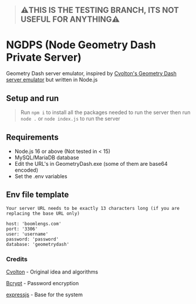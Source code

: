 > ## ⚠️THIS IS THE TESTING BRANCH, ITS NOT USEFUL FOR ANYTHING⚠️

# NGDPS (**N**ode **G**eometry **D**ash **P**rivate **S**erver)

Geometry Dash server emulator, inspired by [Cvolton's Geometry Dash server emulator](https://github.com/Cvolton/GMDprivateServer) but written in Node.js

## Setup and run
> Run ```npm i``` to install all the packages needed to run the server then run ```node .``` or ```node index.js``` to run the server

## Requirements
- Node.js 16 or above (Not tested in < 15)
- MySQL/MariaDB database
- Edit the URL's in GeometryDash.exe (some of them are base64 encoded)
- Set the .env variables

## Env file template

`Your server URL needs to be exactly 13 characters long (if you are replacing the base URL only)`

```
host: 'boomlengs.com'
port: '3306'
user: 'username'
password: 'password'
database: 'geometrydash'
```

### Credits

[Cvolton](https://github.com/Cvolton) - Original idea and algorithms

[Bcrypt](https://www.npmjs.com/package/bcrypt) - Password encryption

[expressjs](https://github.com/expressjs) - Base for the system
